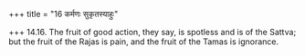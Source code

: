 +++
title = "16 कर्मणः सुकृतस्याहुः"

+++
14.16. The fruit of good action, they say, is spotless and is of the
Sattva; but the fruit of the Rajas is pain, and the fruit of the Tamas
is ignorance.

